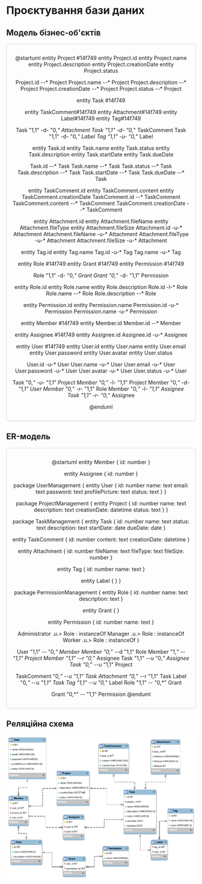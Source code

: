 # Проєктування бази даних

## Модель бізнес-об'єктів

<center style="
   border-radius:4px;
   border: 1px solid #cfd7e6;
   box-shadow: 0 1px 3px 0 rgba(89,105,129,.05), 0 1px 1px 0 rgba(0,0,0,.025);
   padding: 1em;"
>

@startuml
entity Project #14f749
entity Project.id
entity Project.name
entity Project.description
entity Project.creationDate
entity Project.status

Project.id --* Project
Project.name --* Project
Project.description --* Project
Project.creationDate --* Project
Project.status --* Project



entity Task #14f749

entity TaskComment#14f749
entity Attachment#14f749
entity Label#14f749
entity Tag#14f749

Task "1,1" -d- "0,*" Attachment
Task "1,1" -d- "0,*" TaskComment
Task "1,1" -d- "0,*" Label
Tag "1,1" -u- "0,*" Label

entity Task.id
entity Task.name
entity Task.status
entity Task.description
entity Task.startDate
entity Task.dueDate

Task.id --* Task
Task.name --* Task
Task.status --* Task
Task.description --* Task
Task.startDate --* Task
Task.dueDate --* Task

entity TaskComment.id
entity TaskComment.content
entity TaskComment.creationDate
TaskComment.id --* TaskComment
TaskComment.content --* TaskComment
TaskComment.creationDate --* TaskComment

entity Attachment.id
entity Attachment.fileName
entity Attachment.fileType
entity Attachment.fileSize
Attachment.id -u-* Attachment
Attachment.fileName -u-* Attachment
Attachment.fileType -u-* Attachment
Attachment.fileSize -u-* Attachment

entity Tag.id
entity Tag.name
Tag.id -u-* Tag
Tag.name -u-* Tag



entity Role #14f749
entity Grant #14f749
entity Permission #14f749

Role "1,1" -d- "0,*" Grant
Grant "0,*" -d- "1,1" Permission

entity Role.id
entity Role.name
entity Role.description
Role.id -l-* Role
Role.name --* Role
Role.description --* Role

entity Permission.id
entity Permission.name
Permission.id -u-* Permission
Permission.name -u-* Permission



entity Member #14f749
entity Member.id
Member.id --* Member



entity Assignee #14f749
entity Assignee.id
Assignee.id -u-* Assignee



entity User #14f749
entity User.id
entity User.name
entity User.email
entity User.password
entity User.avatar
entity User.status

User.id -u-* User
User.name -u-* User
User.email -u-* User
User.password -u-* User
User.avatar -u-* User
User.status -u-* User



Task "0,*" -u- "1,1" Project
Member "0,*" -l- "1,1" Project
Member "0,*" -d- "1,1" User
Member "0,*" -r- "1,1" Role
Member "0,*" -l- "1,1" Assignee
Task "1,1" -r- "0,*" Assignee

@enduml

</center>

## ER-модель

<center style="
   border-radius:4px;
   border: 1px solid #cfd7e6;
   box-shadow: 0 1px 3px 0 rgba(89,105,129,.05), 0 1px 1px 0 rgba(0,0,0,.025);
   padding: 1em;"
>

@startuml
entity Member {
    id: number
  }

  entity Assignee {
    id: number
  }

package UserManagement {
  entity User {
    id: number
    name: text
    email: text
    password: text
    profilePicture: text
    status: text
  }
}

package ProjectManagement {
  entity Project {
    id: number
    name: text
    description: text
    creationDate: datetime
    status: text
  }
}

package TaskManagement {
  entity Task {
    id: number
    name: text
    status: text
    description: text
    startDate: date
    dueDate: date
  }

  entity TaskComment {
    id: number
    content: text
    creationDate: datetime
  }

  entity Attachment {
    id: number
    fileName: text
    fileType: text
    fileSize: number
  }

  entity Tag {
    id: number
    name: text
  }

  entity Label {
  }
}

package PermissionManagement {
  entity Role {
    id: number
    name: text
    description: text
  }

  entity Grant {
  }

  entity Permission {
    id: number
    name: text
  }

  Administrator .u.> Role : instanceOf
  Manager .u.> Role : instanceOf
  Worker .u.> Role : instanceOf
}


User "1,1" -- "0,*" Member
Member "0,*" --d "1,1" Role
Member "1,*" -- "1,1" Project
Member "1,1" --r "0,*" Assignee
Task "1,1" --u "0,*" Assignee
Task "0,*" --u "1,1" Project

TaskComment "0,*" --u "1,1" Task
Attachment "0,*" --r "1,1" Task
Label "0,*" --u "1,1" Task
Tag "1,1" --u "0,*" Label
Role "1,1" -- "0,*" Grant

Grant "0,*" -- "1,1" Permission
@enduml

</center> 

## Реляційна схема

![Реляційна схема](./relational-schema.png)
